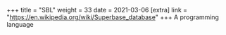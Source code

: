 +++
title = "SBL"
weight = 33
date = 2021-03-06
[extra]
link = "https://en.wikipedia.org/wiki/Superbase_database"
+++
A programming language

